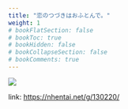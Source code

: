 ```yaml
---
title: "恋のつづきはおふとんで。"
weight: 1
# bookFlatSection: false
# bookToc: true
# bookHidden: false
# bookCollapseSection: false
# bookComments: true
---
```


![](https://cdn.jsdelivr.net/gh/reiuyfan/imagehosting@main/blog/20201227175219888.jpg)

link: <https://nhentai.net/g/130220/>